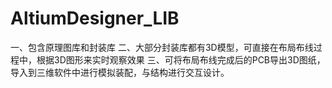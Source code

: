 # AltiumDesigner_LIB
一、包含原理图库和封装库
二、大部分封装库都有3D模型，可直接在布局布线过程中，根据3D图形来实时观察效果
三、可将布局布线完成后的PCB导出3D图纸，导入到三维软件中进行模拟装配，与结构进行交互设计。

